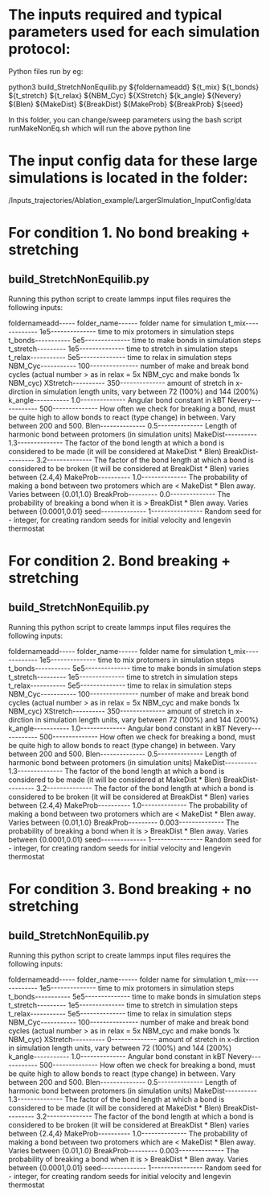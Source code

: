 # The inputs required and typical parameters used for each simulation protocol:

Python files run by eg:

python3 build_StretchNonEquilib.py ${foldernameadd} ${t_mix} ${t_bonds} ${t_stretch} ${t_relax} ${NBM_Cyc} ${XStretch} ${k_angle} ${Nevery} ${Blen} ${MakeDist} ${BreakDist} ${MakeProb} ${BreakProb} ${seed}

In this folder, you can change/sweep parameters using the bash script runMakeNonEq.sh which will run the above python line

# The input config data for these large simulations is located in the folder:
 /Inputs_trajectories/Ablation_example/LargerSImulation_InputConfig/data

# For condition 1. No bond breaking + stretching

## build_StretchNonEquilib.py

Running this python script to create lammps input files requires the following inputs:

foldernameadd----- folder_name------ folder name for simulation 
t_mix------------- 1e5-------------- time to mix protomers in simulation steps 
t_bonds----------- 5e5-------------- time to make bonds in simulation steps 
t_stretch--------- 1e5-------------- time to stretch in simulation steps 
t_relax----------- 5e5-------------- time to relax in simulation steps 
NBM_Cyc----------- 100--------------- number of make and break bond cycles (actual number > as in relax = 5x NBM_cyc and make bonds 1x NBM_cyc)
XStretch---------- 350-------------- amount of stretch in x-dirction in simulation length units, vary between 72 (100%) and 144 (200%)
k_angle----------- 1.0-------------- Angular bond constant in kBT
Nevery------------ 500-------------- How often we check for breaking a bond, must be quite high to allow bonds to react (type change) in between. Vary between 200 and 500.
Blen-------------- 0.5-------------- Length of harmonic bond between protomers (in simulation units)
MakeDist---------- 1.3-------------- The factor of the bond length at which a bond is considered to be made (it will be considered at MakeDist * Blen)
BreakDist--------- 3.2-------------- The factor of the bond length at which a bond is considered to be broken (it will be considered at BreakDist * Blen) varies between {2.4,4}
MakeProb---------- 1.0-------------- The probability of making a bond between two protomers which are < MakeDist * Blen away. Varies between {0.01,1.0}
BreakProb--------- 0.0-------------- The probability of breaking a bond when it is > BreakDist * Blen away. Varies between {0.0001,0.01}
seed-------------- 1---------------- Random seed for - integer, for creating random seeds for initial velocity and lengevin thermostat


# For condition 2. Bond breaking + stretching

## build_StretchNonEquilib.py

Running this python script to create lammps input files requires the following inputs:

foldernameadd----- folder_name------ folder name for simulation 
t_mix------------- 1e5-------------- time to mix protomers in simulation steps 
t_bonds----------- 5e5-------------- time to make bonds in simulation steps 
t_stretch--------- 1e5-------------- time to stretch in simulation steps 
t_relax----------- 5e5-------------- time to relax in simulation steps 
NBM_Cyc----------- 100--------------- number of make and break bond cycles (actual number > as in relax = 5x NBM_cyc and make bonds 1x NBM_cyc)
XStretch---------- 350-------------- amount of stretch in x-dirction in simulation length units, vary between 72 (100%) and 144 (200%)
k_angle----------- 1.0-------------- Angular bond constant in kBT
Nevery------------ 500-------------- How often we check for breaking a bond, must be quite high to allow bonds to react (type change) in between. Vary between 200 and 500.
Blen-------------- 0.5-------------- Length of harmonic bond between protomers (in simulation units)
MakeDist---------- 1.3-------------- The factor of the bond length at which a bond is considered to be made (it will be considered at MakeDist * Blen)
BreakDist--------- 3.2-------------- The factor of the bond length at which a bond is considered to be broken (it will be considered at BreakDist * Blen) varies between {2.4,4}
MakeProb---------- 1.0-------------- The probability of making a bond between two protomers which are < MakeDist * Blen away. Varies between {0.01,1.0}
BreakProb--------- 0.003-------------- The probability of breaking a bond when it is > BreakDist * Blen away. Varies between {0.0001,0.01}
seed-------------- 1---------------- Random seed for - integer, for creating random seeds for initial velocity and lengevin thermostat


# For condition 3. Bond breaking + no stretching

## build_StretchNonEquilib.py

Running this python script to create lammps input files requires the following inputs:

foldernameadd----- folder_name------ folder name for simulation 
t_mix------------- 1e5-------------- time to mix protomers in simulation steps 
t_bonds----------- 5e5-------------- time to make bonds in simulation steps 
t_stretch--------- 1e5-------------- time to stretch in simulation steps 
t_relax----------- 5e5-------------- time to relax in simulation steps 
NBM_Cyc----------- 100--------------- number of make and break bond cycles (actual number > as in relax = 5x NBM_cyc and make bonds 1x NBM_cyc)
XStretch---------- 0-------------- amount of stretch in x-dirction in simulation length units, vary between 72 (100%) and 144 (200%)
k_angle----------- 1.0-------------- Angular bond constant in kBT
Nevery------------ 500-------------- How often we check for breaking a bond, must be quite high to allow bonds to react (type change) in between. Vary between 200 and 500.
Blen-------------- 0.5-------------- Length of harmonic bond between protomers (in simulation units)
MakeDist---------- 1.3-------------- The factor of the bond length at which a bond is considered to be made (it will be considered at MakeDist * Blen)
BreakDist--------- 3.2-------------- The factor of the bond length at which a bond is considered to be broken (it will be considered at BreakDist * Blen) varies between {2.4,4}
MakeProb---------- 1.0-------------- The probability of making a bond between two protomers which are < MakeDist * Blen away. Varies between {0.01,1.0}
BreakProb--------- 0.003-------------- The probability of breaking a bond when it is > BreakDist * Blen away. Varies between {0.0001,0.01}
seed-------------- 1---------------- Random seed for - integer, for creating random seeds for initial velocity and lengevin thermostat
